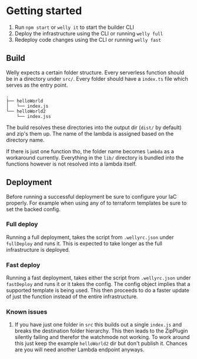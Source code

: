 # Getting started

1. Run `npm start` or `welly it` to start the builder CLI
2. Deploy the infrastructure using the CLI or running `welly full`
3. Redeploy code changes using the CLI or running `welly fast`

## Build

Welly expects a certain folder structure. Every serverless function should be in a directory under `src/`. Every folder
should have a `index.ts` file which serves as the entry point.

```
.
├── helloWorld
│   └── index.js
└── helloWorld2
    └── index.jss
```

The build resolves these directories into the output dir (`dist/` by default) and zip's them up. The name of the lambda
is assigned based on the directory name.

If there is just one function tho, the folder name becomes `lambda` as a workaround currently. Everything in the `lib/`
directory is bundled into the functions however is not resolved into a lambda itself.

## Deployment

Before running a successful deployment be sure to configure your IaC properly. For example when using any of to
terraform templates be sure to set the backed config.

### Full deploy

Running a full deployment, takes the script from `.wellyrc.json` under `fullDeploy` and runs it. This is expected to
take longer as the full infrastructure is deployed.

### Fast deploy

Running a fast deployment, takes either the script from `.wellyrc.json` under `fastDeploy` and runs it or it takes the
config. The config object implies that a supported template is being used. This then proceeds to do a faster update of
just the function instead of the entire infrastructure.

### Known issues

1. If you have just one folder in `src` this builds out a single `index.js` and breaks the destination folder hierarchy.
   This then leads to the ZipPlugin silently failing and therefor the watchmode not working. To work around this just
   keep the example `helloWorld2` dir but don't publish it. Chances are you will need another Lambda endpoint anyways.